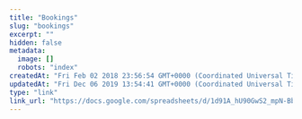 ```yaml
---
title: "Bookings"
slug: "bookings"
excerpt: ""
hidden: false
metadata: 
  image: []
  robots: "index"
createdAt: "Fri Feb 02 2018 23:56:54 GMT+0000 (Coordinated Universal Time)"
updatedAt: "Fri Dec 06 2019 13:54:41 GMT+0000 (Coordinated Universal Time)"
type: "link"
link_url: "https://docs.google.com/spreadsheets/d/1d91A_hU90GwS2_mpN-BbmrMOLNszVdizNA3iaN7_UcE/pubhtml?gid=2031360571&single=true"
---
```

